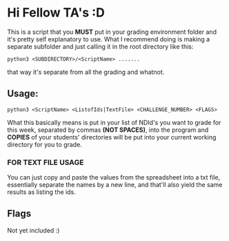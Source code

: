 # Hi Fellow TA's :D

This is a script that you **MUST** put in your grading environment folder and it's pretty self explanatory to use. What I recommend doing is making a separate subfolder and just calling it in the root directory like this:

```
python3 <SUBDIRECTORY>/<ScriptName> .......
```

that way it's separate from all the grading and whatnot.

## Usage:
```
python3 <ScriptName> <ListofIds|TextFile> <CHALLENGE_NUMBER> <FLAGS>
```
What this basically means is put in your list of NDId's you want to grade for this week, separated by commas **(NOT SPACES)**, into the program and **COPIES**  of your students' directories will be put into your current working directory for you to grade.

### FOR TEXT FILE USAGE
You can just copy and paste the values from the spreadsheet into a txt file, essentially separate the names by a new line, and that'll also yield the same results as listing the ids.

## Flags
Not yet included :)